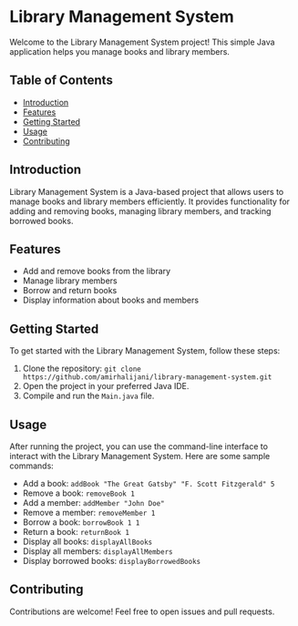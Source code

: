 # Library Management System

Welcome to the Library Management System project! This simple Java application helps you manage books and library members.

## Table of Contents
- [Introduction](#introduction)
- [Features](#features)
- [Getting Started](#getting-started)
- [Usage](#usage)
- [Contributing](#contributing)

## Introduction

Library Management System is a Java-based project that allows users to manage books and library members efficiently. It provides functionality for adding and removing books, managing library members, and tracking borrowed books.

## Features

- Add and remove books from the library
- Manage library members
- Borrow and return books
- Display information about books and members

## Getting Started

To get started with the Library Management System, follow these steps:

1. Clone the repository: `git clone https://github.com/amirhalijani/library-management-system.git`
2. Open the project in your preferred Java IDE.
3. Compile and run the `Main.java` file.

## Usage

After running the project, you can use the command-line interface to interact with the Library Management System. Here are some sample commands:

- Add a book: `addBook "The Great Gatsby" "F. Scott Fitzgerald" 5`
- Remove a book: `removeBook 1`
- Add a member: `addMember "John Doe"`
- Remove a member: `removeMember 1`
- Borrow a book: `borrowBook 1 1`
- Return a book: `returnBook 1`
- Display all books: `displayAllBooks`
- Display all members: `displayAllMembers`
- Display borrowed books: `displayBorrowedBooks`

## Contributing

Contributions are welcome! Feel free to open issues and pull requests.

